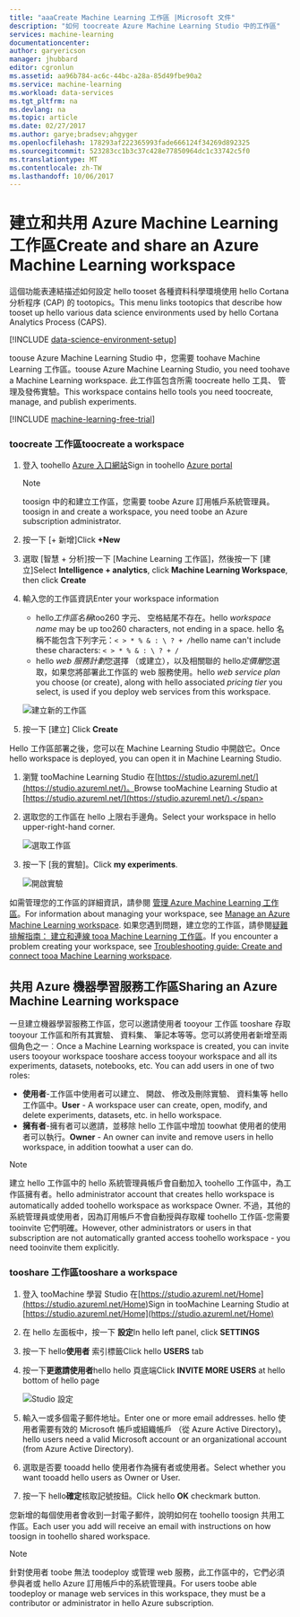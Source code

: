 ```yaml
---
title: "aaaCreate Machine Learning 工作區 |Microsoft 文件"
description: "如何 toocreate Azure Machine Learning Studio 中的工作區"
services: machine-learning
documentationcenter: 
author: garyericson
manager: jhubbard
editor: cgronlun
ms.assetid: aa96b784-ac6c-44bc-a28a-85d49fbe90a2
ms.service: machine-learning
ms.workload: data-services
ms.tgt_pltfrm: na
ms.devlang: na
ms.topic: article
ms.date: 02/27/2017
ms.author: garye;bradsev;ahgyger
ms.openlocfilehash: 178293af222365993fade666124f34269d892325
ms.sourcegitcommit: 523283cc1b3c37c428e77850964dc1c33742c5f0
ms.translationtype: MT
ms.contentlocale: zh-TW
ms.lasthandoff: 10/06/2017
---
```

# <a name="create-and-share-an-azure-machine-learning-workspace"></a><span data-ttu-id="11f67-103">建立和共用 Azure Machine Learning 工作區</span><span class="sxs-lookup"><span data-stu-id="11f67-103">Create and share an Azure Machine Learning workspace</span></span>
<span data-ttu-id="11f67-104">這個功能表連結描述如何設定 hello tooset 各種資料科學環境使用 hello Cortana 分析程序 (CAP) 的 tootopics。</span><span class="sxs-lookup"><span data-stu-id="11f67-104">This menu links tootopics that describe how tooset up hello various data science environments used by hello Cortana Analytics Process (CAPS).</span></span>

[!INCLUDE [data-science-environment-setup](../../includes/cap-setup-environments.md)]

<span data-ttu-id="11f67-105">toouse Azure Machine Learning Studio 中，您需要 toohave Machine Learning 工作區。</span><span class="sxs-lookup"><span data-stu-id="11f67-105">toouse Azure Machine Learning Studio, you need toohave a Machine Learning workspace.</span></span> <span data-ttu-id="11f67-106">此工作區包含所需 toocreate hello 工具、 管理及發佈實驗。</span><span class="sxs-lookup"><span data-stu-id="11f67-106">This workspace contains hello tools you need toocreate, manage, and publish experiments.</span></span>

[!INCLUDE [machine-learning-free-trial](../../includes/machine-learning-free-trial.md)]

### <a name="toocreate-a-workspace"></a><span data-ttu-id="11f67-107">toocreate 工作區</span><span class="sxs-lookup"><span data-stu-id="11f67-107">toocreate a workspace</span></span>
1. <span data-ttu-id="11f67-108">登入 toohello [Azure 入口網站](https://portal.azure.com/)</span><span class="sxs-lookup"><span data-stu-id="11f67-108">Sign in toohello [Azure portal](https://portal.azure.com/)</span></span>

    > [!NOTE]
    > <span data-ttu-id="11f67-109">toosign 中的和建立工作區，您需要 toobe Azure 訂用帳戶系統管理員。</span><span class="sxs-lookup"><span data-stu-id="11f67-109">toosign in and create a workspace, you need toobe an Azure subscription administrator.</span></span> 
    >
    > 

2. <span data-ttu-id="11f67-110">按一下 [+ 新增]</span><span class="sxs-lookup"><span data-stu-id="11f67-110">Click **+New**</span></span>

3. <span data-ttu-id="11f67-111">選取 [智慧 + 分析]按一下 [Machine Learning 工作區]，然後按一下 [建立]</span><span class="sxs-lookup"><span data-stu-id="11f67-111">Select **Intelligence + analytics**, click **Machine Learning Workspace**, then click **Create**</span></span>

4. <span data-ttu-id="11f67-112">輸入您的工作區資訊</span><span class="sxs-lookup"><span data-stu-id="11f67-112">Enter your workspace information</span></span>

    - <span data-ttu-id="11f67-113">hello*工作區名稱*too260 字元、 空格結尾不存在。</span><span class="sxs-lookup"><span data-stu-id="11f67-113">hello *workspace name* may be up too260 characters, not ending in a space.</span></span> <span data-ttu-id="11f67-114">hello 名稱不能包含下列字元：`< > * % & : \ ? + /`</span><span class="sxs-lookup"><span data-stu-id="11f67-114">hello name can't include these characters: `< > * % & : \ ? + /`</span></span>
    - <span data-ttu-id="11f67-115">hello *web 服務計劃*您選擇 （或建立），以及相關聯的 hello*定價層*您選取，如果您將部署此工作區的 web 服務使用。</span><span class="sxs-lookup"><span data-stu-id="11f67-115">hello *web service plan* you choose (or create), along with hello associated *pricing tier* you select, is used if you deploy web services from this workspace.</span></span>

    ![建立新的工作區](media/machine-learning-create-workspace/create-new-workspace.png)

5. <span data-ttu-id="11f67-117">按一下 [建立] </span><span class="sxs-lookup"><span data-stu-id="11f67-117">Click **Create**</span></span>

<span data-ttu-id="11f67-118">Hello 工作區部署之後，您可以在 Machine Learning Studio 中開啟它。</span><span class="sxs-lookup"><span data-stu-id="11f67-118">Once hello workspace is deployed, you can open it in Machine Learning Studio.</span></span>

1. <span data-ttu-id="11f67-119">瀏覽 tooMachine Learning Studio 在[https://studio.azureml.net/](https://studio.azureml.net/)。</span><span class="sxs-lookup"><span data-stu-id="11f67-119">Browse tooMachine Learning Studio at [https://studio.azureml.net/](https://studio.azureml.net/).</span></span>

2. <span data-ttu-id="11f67-120">選取您的工作區在 hello 上限右手邊角。</span><span class="sxs-lookup"><span data-stu-id="11f67-120">Select your workspace in hello upper-right-hand corner.</span></span>

    ![選取工作區](media/machine-learning-create-workspace/open-workspace.png)

3. <span data-ttu-id="11f67-122">按一下 [我的實驗]。</span><span class="sxs-lookup"><span data-stu-id="11f67-122">Click **my experiments**.</span></span>

    ![開啟實驗](media/machine-learning-create-workspace/my-experiments.png)

<span data-ttu-id="11f67-124">如需管理您的工作區的詳細資訊，請參閱 [管理 Azure Machine Learning 工作區](machine-learning-manage-workspace.md)。</span><span class="sxs-lookup"><span data-stu-id="11f67-124">For information about managing your workspace, see [Manage an Azure Machine Learning workspace](machine-learning-manage-workspace.md).</span></span>
<span data-ttu-id="11f67-125">如果您遇到問題，建立您的工作區，請參閱[疑難排解指南： 建立和連線 tooa Machine Learning 工作區](machine-learning-troubleshooting-creating-ml-workspace.md)。</span><span class="sxs-lookup"><span data-stu-id="11f67-125">If you encounter a problem creating your workspace, see [Troubleshooting guide: Create and connect tooa Machine Learning workspace](machine-learning-troubleshooting-creating-ml-workspace.md).</span></span>


## <a name="sharing-an-azure-machine-learning-workspace"></a><span data-ttu-id="11f67-126">共用 Azure 機器學習服務工作區</span><span class="sxs-lookup"><span data-stu-id="11f67-126">Sharing an Azure Machine Learning workspace</span></span>
<span data-ttu-id="11f67-127">一旦建立機器學習服務工作區，您可以邀請使用者 tooyour 工作區 tooshare 存取 tooyour 工作區和所有其實驗、 資料集、 筆記本等等。您可以將使用者新增至兩個角色之一︰</span><span class="sxs-lookup"><span data-stu-id="11f67-127">Once a Machine Learning workspace is created, you can invite users tooyour workspace tooshare access tooyour workspace and all its experiments, datasets, notebooks, etc. You can add users in one of two roles:</span></span>

* <span data-ttu-id="11f67-128">**使用者**-工作區中使用者可以建立、 開啟、 修改及刪除實驗、 資料集等 hello 工作區中。</span><span class="sxs-lookup"><span data-stu-id="11f67-128">**User** - A workspace user can create, open, modify, and delete experiments, datasets, etc. in hello workspace.</span></span>
* <span data-ttu-id="11f67-129">**擁有者**-擁有者可以邀請，並移除 hello 工作區中增加 toowhat 使用者的使用者可以執行。</span><span class="sxs-lookup"><span data-stu-id="11f67-129">**Owner** - An owner can invite and remove users in hello workspace, in addition toowhat a user can do.</span></span>

> [!NOTE]
> <span data-ttu-id="11f67-130">建立 hello 工作區中的 hello 系統管理員帳戶會自動加入 toohello 工作區中，為工作區擁有者。</span><span class="sxs-lookup"><span data-stu-id="11f67-130">hello administrator account that creates hello workspace is automatically added toohello workspace as workspace Owner.</span></span> <span data-ttu-id="11f67-131">不過，其他的系統管理員或使用者，因為訂用帳戶不會自動授與存取權 toohello 工作區-您需要 tooinvite 它們明確。</span><span class="sxs-lookup"><span data-stu-id="11f67-131">However, other administrators or users in that subscription are not automatically granted access toohello workspace - you need tooinvite them explicitly.</span></span>
> 
> 

### <a name="tooshare-a-workspace"></a><span data-ttu-id="11f67-132">tooshare 工作區</span><span class="sxs-lookup"><span data-stu-id="11f67-132">tooshare a workspace</span></span>

1. <span data-ttu-id="11f67-133">登入 tooMachine 學習 Studio 在[https://studio.azureml.net/Home](https://studio.azureml.net/Home)</span><span class="sxs-lookup"><span data-stu-id="11f67-133">Sign in tooMachine Learning Studio at [https://studio.azureml.net/Home](https://studio.azureml.net/Home)</span></span>

2. <span data-ttu-id="11f67-134">在 hello 左面板中，按一下 **設定**</span><span class="sxs-lookup"><span data-stu-id="11f67-134">In hello left panel, click **SETTINGS**</span></span>

3. <span data-ttu-id="11f67-135">按一下 hello**使用者** 索引標籤</span><span class="sxs-lookup"><span data-stu-id="11f67-135">Click hello **USERS** tab</span></span>

4. <span data-ttu-id="11f67-136">按一下**更邀請使用者**hello hello 頁底端</span><span class="sxs-lookup"><span data-stu-id="11f67-136">Click **INVITE MORE USERS** at hello bottom of hello page</span></span>

    ![Studio 設定](media/machine-learning-create-workspace/settings.png)

5. <span data-ttu-id="11f67-138">輸入一或多個電子郵件地址。</span><span class="sxs-lookup"><span data-stu-id="11f67-138">Enter one or more email addresses.</span></span> <span data-ttu-id="11f67-139">hello 使用者需要有效的 Microsoft 帳戶或組織帳戶 （從 Azure Active Directory)。</span><span class="sxs-lookup"><span data-stu-id="11f67-139">hello users need a valid Microsoft account or an organizational account (from Azure Active Directory).</span></span>

6. <span data-ttu-id="11f67-140">選取是否要 tooadd hello 使用者作為擁有者或使用者。</span><span class="sxs-lookup"><span data-stu-id="11f67-140">Select whether you want tooadd hello users as Owner or User.</span></span>

7. <span data-ttu-id="11f67-141">按一下 hello**確定**核取記號按鈕。</span><span class="sxs-lookup"><span data-stu-id="11f67-141">Click hello **OK** checkmark button.</span></span>

<span data-ttu-id="11f67-142">您新增的每個使用者會收到一封電子郵件，說明如何在 toohello toosign 共用工作區。</span><span class="sxs-lookup"><span data-stu-id="11f67-142">Each user you add will receive an email with instructions on how toosign in toohello shared workspace.</span></span>

> [!NOTE]
> <span data-ttu-id="11f67-143">針對使用者 toobe 無法 toodeploy 或管理 web 服務，此工作區中的，它們必須參與者或 hello Azure 訂用帳戶中的系統管理員。</span><span class="sxs-lookup"><span data-stu-id="11f67-143">For users toobe able toodeploy or manage web services in this workspace, they must be a contributor or administrator in hello Azure subscription.</span></span> 



